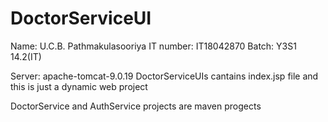# DoctorServiceUI
Name: U.C.B. Pathmakulasooriya
IT number: IT18042870
Batch: Y3S1 14.2(IT)

Server: apache-tomcat-9.0.19
DoctorServiceUIs cantains index.jsp file and this is just a dynamic web project

DoctorService and AuthService projects are maven progects
